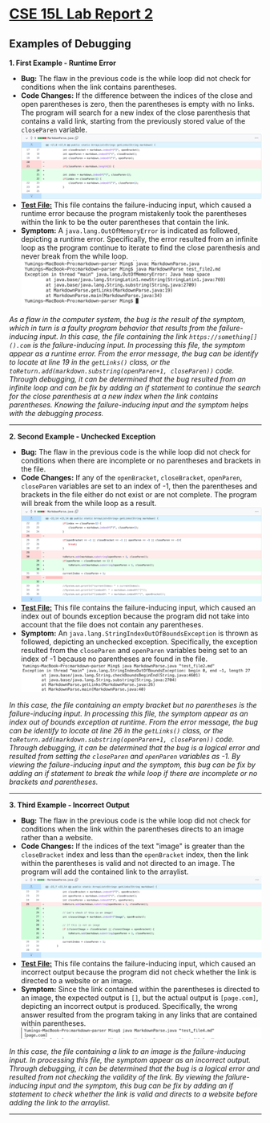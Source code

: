 # [CSE 15L Lab Report 2](https://yuming73.github.io/cse15l-lab-reports/lab-report-2-week-4.html)    
## Examples of Debugging    

**1. First Example - Runtime Error**    
* **Bug:** The flaw in the previous code is the while loop did not check for conditions when the link contains parentheses.    
* **Code Changes:** If the difference between the indices of the close and open parentheses is zero, then the parentheses is empty with no links. The program will search for a new index of the close parenthesis that contains a valid link, starting from the previously stored value of the `closeParen` variable.    
![code change diff 1](lab3_screenshot2.png)    
* **[Test File:](https://github.com/yuming73/markdown-parser/commit/c8a4acc428375c279d1824fb3340ee390fa525dd)** This file contains the failure-inducing input, which caused a runtime error because the program mistakenly took the parentheses within the link to be the outer parentheses that contain the link.    
* **Symptom:** A `java.lang.OutOfMemoryError` is indicated as followed, depicting a runtime error. Specifically, the error resulted from an infinite loop as the program continue to iterate to find the close parenthesis and never break from the while loop.    
![runtime failure](lab3_screenshot1.png)    

*As a flaw in the computer system, the bug is the result of the symptom, which in turn is a faulty program behavior that results from the failure-inducing input. In this case, the file containing the link `https://something[]().com` is the failure-inducing input. In processing this file, the symptom appear as a runtime error. From the error message, the bug can be identify to locate at line 19 in the `getLinks()` class, or the `toReturn.add(markdown.substring(openParen+1, closeParen))` code. Through debugging, it can be determined that the bug resulted from an infinite loop and can be fix by adding an if statement to continue the search for the close parenthesis at a new index when the link contains parentheses. Knowing the failure-inducing input and the symptom helps with the debugging process.*    

---   

**2. Second Example - Unchecked Exception**    
* **Bug:** The flaw in the previous code is the while loop did not check for conditions when there are incomplete or no parentheses and brackets in the file.    
* **Code Changes:** If any of the `openBracket`, `closeBracket`, `openParen`, `closeParen` variables are set to an index of -1, then the parentheses and brackets in the file either do not exist or are not complete. The program will break from the while loop as a result.    
![code change diff 2](lab3_screenshot3.png)    
* **[Test File:](https://github.com/yuming73/markdown-parser/commit/8d20e8d24ce16085bd3f9109ffabed8e2b8fe2f0)** This file contains the failure-inducing input, which caused an index out of bounds exception because the program did not take into account that the file does not contain any parentheses.    
* **Symptom:** An `java.lang.StringIndexOutOfBoundsException` is thrown as followed, depicting an unchecked exception. Specifically, the exception resulted from the `closeParen` and `openParen` variables being set to an index of -1 because no parentheses are found in the file.    
![index out of bounds](lab3_screenshot4.png)   

*In this case, the file containing an empty bracket but no parentheses is the failure-inducing input. In processing this file, the symptom appear as an index out of bounds exception at runtime. From the error message, the bug can be identify to locate at line 26 in the `getLinks()` class, or the `toReturn.add(markdown.substring(openParen+1, closeParen))` code. Through debugging, it can be determined that the bug is a logical error and resulted from setting the `closeParen` and `openParen` variables as -1. By viewing the failure-inducing input and the symptom, this bug can be fix by adding an if statement to break the while loop if there are incomplete or no brackets and parentheses.*    

---   

**3. Third Example - Incorrect Output**    
* **Bug:** The flaw in the previous code is the while loop did not check for conditions when the link within the parentheses directs to an image rather than a website.    
* **Code Changes:** If the indices of the text "image" is greater than the `closeBracket` index and less than the `openBracket` index, then the link within the parentheses is valid and not directed to an image. The program will add the contained link to the arraylist.    
![code change diff 3](lab3_screenshot5.png)    
* **[Test File:](https://github.com/yuming73/markdown-parser/commit/43c5b82c125c0f295edeaa01462997f54ff0b654)** This file contains the failure-inducing input, which caused an incorrect output because the program did not check whether the link is directed to a website or an image.    
* **Symptom:** Since the link contained within the parentheses is directed to an image, the expected output is `[]`, but the actual output is `[page.com]`, depicting an incorrect output is produced. Specifically, the wrong answer resulted from the program taking in any links that are contained within parentheses.    
![incorrect output](lab3_screenshot6.png)    

*In this case, the file containing a link to an image is the failure-inducing input. In processing this file, the symptom appear as an incorrect output. Through debugging, it can be determined that the bug is a logical error and resulted from not checking the validity of the link. By viewing the failure-inducing input and the symptom, this bug can be fix by adding an if statement to check whether the link is valid and directs to a website before adding the link to the arraylist.*    

---   